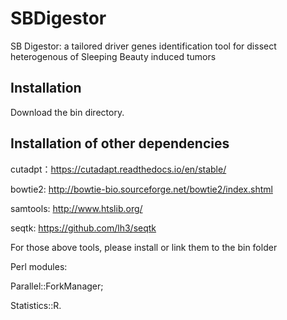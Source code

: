 # SBDigestor
SB Digestor: a tailored driver genes identification tool for dissect heterogenous of Sleeping Beauty induced tumors

Installation
-----------------------------------------------------------------------------------------------------------------------------------------------------------------------------------
Download the bin directory.


Installation of other dependencies 
-----------------------------------------------------------------------------------------------------------------------------------------------------------------------------------
cutadpt：https://cutadapt.readthedocs.io/en/stable/

bowtie2: http://bowtie-bio.sourceforge.net/bowtie2/index.shtml

samtools: http://www.htslib.org/

seqtk: https://github.com/lh3/seqtk

For those above tools, please install or link them to the bin folder

Perl modules: 

Parallel::ForkManager;

Statistics::R.
